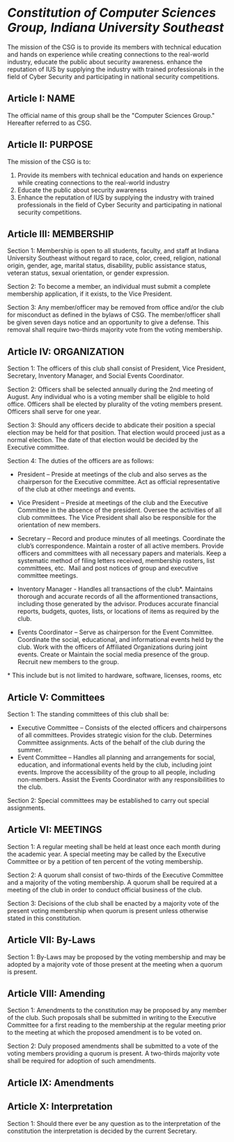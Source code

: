 # _Constitution of Computer Sciences Group, Indiana University Southeast_

The mission of the CSG is to provide its members with
technical education and hands on experience while creating connections
to the real-world industry, educate the public about security awareness.
enhance the reputation of IUS by supplying the industry with trained
professionals in the field of Cyber Security and participating in
national security competitions.

## Article I: NAME

The official name of this group shall be the "Computer
Sciences Group." Hereafter referred to as CSG.


## Article II: PURPOSE

The mission of the CSG is to:

1.  Provide its members with technical education and
    hands on experience while creating connections to the real-world
    industry
2.  Educate the public about security awareness
3.  Enhance the reputation of IUS
    by supplying the industry with trained professionals in the field of
    Cyber Security and participating in national security
    competitions.



## Article III: MEMBERSHIP



Section 1: Membership is open to all students, faculty, and staff at Indiana University Southeast
without regard to race, color, creed, religion, national origin, gender,
age, marital status, disability, public assistance status, veteran
status, sexual orientation, or gender expression.



Section 2: To become a
member, an individual must submit a complete membership application, if
it exists, to the Vice President.



Section 3: Any
member/officer may be removed from office and/or the club for misconduct
as defined in the bylaws of CSG. The member/officer shall be given seven
days notice and an opportunity to give a defense. This removal shall
require two-thirds majority vote from the voting membership. 



## Article IV: ORGANIZATION



Section 1: The officers
of this club shall consist of President, Vice President, Secretary,
Inventory Manager, and Social Events Coordinator.



Section 2: Officers
shall be selected annually during the
2nd meeting of
August. Any individual who is a voting member shall be eligible to hold
office. Officers shall be elected by plurality of the voting members
present. Officers shall serve for one year.



Section 3: Should any
officers decide to abdicate their position a special election may be
held for that position. That election would proceed just as a normal
election. The date of that election would be decided by the Executive
committee.



Section 4: The duties
of the officers are as follows:

  - President – Preside at
    meetings of the club and also serves as the chairperson for the
    Executive committee. Act as official representative of the club at
    other meetings and events.

  - Vice President – Preside at
    meetings of the club and the Executive Committee in the absence of
    the president. Oversee the activities of all club committees. The Vice President shall also be
    responsible for the orientation of new members.

  - Secretary – Record and
    produce minutes of all meetings. Coordinate the club’s
    correspondence. Maintain a roster of all active members. Provide
    officers and committees with all necessary papers and materials.
    Keep a systematic method of filing letters received, membership
    rosters, list committees, etc.  Mail and post notices of group and
    executive committee meetings.

  - Inventory Manager - Handles all
    transactions of the club*. Maintains thorough and accurate
    records of all the afformentioned transactions, including those generated by the
    advisor. Produces accurate financial reports, budgets, quotes, lists, or locations of items as required
    by the club.

  - Events Coordinator – Serve
    as chairperson for the Event Committee. Coordinate the social,
    educational, and informational events held by the club. Work with
    the officers of Affiliated Organizations during joint events. Create
    or Maintain the social media presence of the group. Recruit new
    members to the group.

\* This include but is not limited to hardware, software, licenses, rooms, etc


## Article V: Committees



Section 1: The standing
committees of this club shall be:



  - Executive Committee –
    Consists of the elected officers and chairpersons of all committees.
    Provides strategic vision for the club. Determines Committee
    assignments. Acts of the behalf of the club during the
    summer.
  - Event Committee – Handles
    all planning and arrangements for social, education, and
    informational events held by the club, including joint events.
    Improve the accessibility of the group to all people, including
    non-members. Assist the Events Coordinator with any responsibilities
    to the club. 



Section 2: Special
committees may be established to carry out special assignments.



## Article VI: MEETINGS



Section 1: A regular
meeting shall be held at least once each month during the academic year.
A special meeting may be called by the Executive Committee or by a
petition of ten percent of the voting membership.



Section 2: A quorum
shall consist of two-thirds of the Executive Committee and a majority of
the voting membership. A quorum shall be required at a meeting of the
club in order to conduct official business of the club. 



Section 3: Decisions of
the club shall be enacted by a majority vote of the present voting
membership when quorum is present unless otherwise stated in this
constitution.



## Article VII: By-Laws



Section 1: By-Laws may
be proposed by the voting membership and may be adopted by a majority
vote of those present at the meeting when a quorum is present.



## Article VIII: Amending



Section 1: Amendments to
the constitution may be proposed by any member of the club. Such
proposals shall be submitted in writing to the Executive Committee for a
first reading to the membership at the regular meeting prior to the
meeting at which the proposed amendment is to be voted on.



Section 2: Duly proposed
amendments shall be submitted to a vote of the voting members providing
a quorum is present. A two-thirds majority vote shall be required for
adoption of such amendments.



## Article IX: Amendments



## Article X: Interpretation



Section 1: Should
there ever be any question as to the interpretation of the constitution
the interpretation is decided by the current Secretary.
